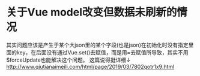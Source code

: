 # 关于Vue model改变但数据未刷新的情况

其实问题应该是产生于某个大json里的某个字段(也是json)在初始化时没有指定里面的key，在后面没有通过Vue.set()去赋值，而是用=去赋值所导致，其实不用$forceUpdate也能解决这个问题。 这篇说得挺详细↓ http://www.qiutianaimeili.com/html/page/2019/03/7802qotr1x9.html

